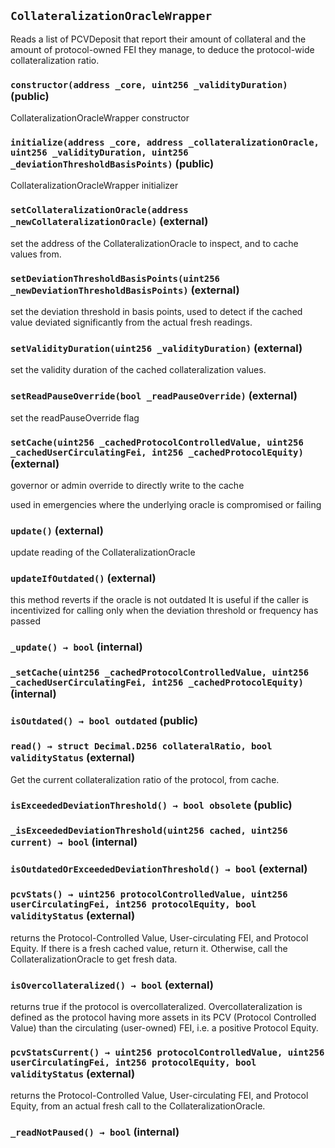 ## `CollateralizationOracleWrapper`

Reads a list of PCVDeposit that report their amount of collateral
        and the amount of protocol-owned FEI they manage, to deduce the
        protocol-wide collateralization ratio.




### `constructor(address _core, uint256 _validityDuration)` (public)

CollateralizationOracleWrapper constructor




### `initialize(address _core, address _collateralizationOracle, uint256 _validityDuration, uint256 _deviationThresholdBasisPoints)` (public)

CollateralizationOracleWrapper initializer




### `setCollateralizationOracle(address _newCollateralizationOracle)` (external)

set the address of the CollateralizationOracle to inspect, and
to cache values from.




### `setDeviationThresholdBasisPoints(uint256 _newDeviationThresholdBasisPoints)` (external)

set the deviation threshold in basis points, used to detect if the
cached value deviated significantly from the actual fresh readings.




### `setValidityDuration(uint256 _validityDuration)` (external)

set the validity duration of the cached collateralization values.




### `setReadPauseOverride(bool _readPauseOverride)` (external)

set the readPauseOverride flag




### `setCache(uint256 _cachedProtocolControlledValue, uint256 _cachedUserCirculatingFei, int256 _cachedProtocolEquity)` (external)

governor or admin override to directly write to the cache


used in emergencies where the underlying oracle is compromised or failing

### `update()` (external)

update reading of the CollateralizationOracle



### `updateIfOutdated()` (external)

this method reverts if the oracle is not outdated
        It is useful if the caller is incentivized for calling only when the deviation threshold or frequency has passed



### `_update() → bool` (internal)





### `_setCache(uint256 _cachedProtocolControlledValue, uint256 _cachedUserCirculatingFei, int256 _cachedProtocolEquity)` (internal)





### `isOutdated() → bool outdated` (public)





### `read() → struct Decimal.D256 collateralRatio, bool validityStatus` (external)

Get the current collateralization ratio of the protocol, from cache.




### `isExceededDeviationThreshold() → bool obsolete` (public)





### `_isExceededDeviationThreshold(uint256 cached, uint256 current) → bool` (internal)





### `isOutdatedOrExceededDeviationThreshold() → bool` (external)





### `pcvStats() → uint256 protocolControlledValue, uint256 userCirculatingFei, int256 protocolEquity, bool validityStatus` (external)

returns the Protocol-Controlled Value, User-circulating FEI, and
        Protocol Equity. If there is a fresh cached value, return it.
        Otherwise, call the CollateralizationOracle to get fresh data.




### `isOvercollateralized() → bool` (external)

returns true if the protocol is overcollateralized. Overcollateralization
        is defined as the protocol having more assets in its PCV (Protocol
        Controlled Value) than the circulating (user-owned) FEI, i.e.
        a positive Protocol Equity.



### `pcvStatsCurrent() → uint256 protocolControlledValue, uint256 userCirculatingFei, int256 protocolEquity, bool validityStatus` (external)

returns the Protocol-Controlled Value, User-circulating FEI, and
        Protocol Equity, from an actual fresh call to the CollateralizationOracle.




### `_readNotPaused() → bool` (internal)








